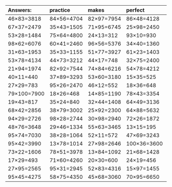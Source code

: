 | Answers: | practice | makes | perfect | ! |
| :--- | :--- | :--- | :--- | :--- |
| 46×83=3818 | 84×56=4704 | 82×97=7954 | 86×48=4128 | 72×57=4104 | 
| 67×37=2479 | 35×43=1505 | 71×95=6745 | 25×98=2450 | 53×22=1166 | 
| 53×28=1484 | 75×64=4800 | 24×13=312 | 93×10=930 | 34×30=1020 | 
| 98×62=6076 | 60×41=2460 | 96×56=5376 | 34×40=1360 | 66×65=4290 | 
| 31×63=1953 | 35×33=1155 | 51×77=3927 | 61×23=1403 | 78×10=780 | 
| 53×78=4134 | 44×73=3212 | 44×17=748 | 32×75=2400 | 86×94=8084 | 
| 21×94=1974 | 82×92=7544 | 74×84=6216 | 54×78=4212 | 78×95=7410 | 
| 40×11=440 | 37×89=3293 | 53×60=3180 | 15×35=525 | 74×10=740 | 
| 27×29=783 | 95×26=2470 | 46×12=552 | 18×36=648 | 91×34=3094 | 
| 79×100=7900 | 18×26=468 | 14×85=1190 | 78×43=3354 | 82×39=3198 | 
| 19×43=817 | 35×24=840 | 32×44=1408 | 64×49=3136 | 37×82=3034 | 
| 68×42=2856 | 38×79=3002 | 25×92=2300 | 64×88=5632 | 15×75=1125 | 
| 94×29=2726 | 98×28=2744 | 30×98=2940 | 72×26=1872 | 38×52=1976 | 
| 48×76=3648 | 29×46=1334 | 55×63=3465 | 13×15=195 | 98×42=4116 | 
| 95×74=7030 | 38×28=1064 | 52×11=572 | 47×69=3243 | 60×33=1980 | 
| 95×42=3990 | 13×78=1014 | 27×98=2646 | 100×36=3600 | 88×78=6864 | 
| 73×22=1606 | 78×51=3978 | 13×84=1092 | 21×68=1428 | 79×45=3555 | 
| 17×29=493 | 71×60=4260 | 20×30=600 | 24×19=456 | 36×98=3528 | 
| 27×95=2565 | 95×31=2945 | 52×83=4316 | 15×97=1455 | 63×97=6111 | 
| 95×45=4275 | 58×75=4350 | 45×68=3060 | 70×95=6650 | 94×56=5264 | 
